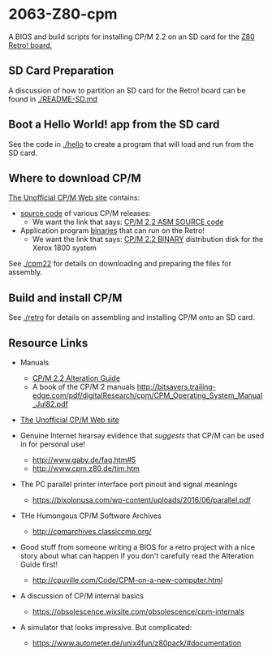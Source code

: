 # 2063-Z80-cpm

A BIOS and build scripts for installing CP/M 2.2 on an SD card for the [Z80 Retro! board.
](https://github.com/johnwinans/2063-Z80)

## SD Card Preparation

A discussion of how to partition an SD card for the Retro! board can be found in [./README-SD.md](./README-SD.md)

## Boot a Hello World! app from the SD card

See the code in [./hello](./hello) to create a program that will load and run from the SD card.

## Where to download CP/M 

[The Unofficial CP/M Web site](http://www.cpm.z80.de/) contains:
- [source code](http://www.cpm.z80.de/source.html) of various CP/M releases:
  - We want the link that says: [CP/M 2,2 ASM SOURCE code](http://www.cpm.z80.de/download/cpm2-asm.zip)
- Application program [binaries](http://www.cpm.z80.de/binary.html) that can run on the Retro!
  - We want the link that says: [CP/M 2.2 BINARY](http://www.cpm.z80.de/download/cpm22-b.zip) distribution disk for the Xerox 1800 system

See [./cpm22](./cpm22) for details on downloading and preparing the files for assembly.

## Build and install CP/M

See [./retro](./retro) for details on assembling and installing CP/M onto an SD card.

## Resource Links

- Manuals
  - [CP/M 2.2 Alteration Guide](http://bitsavers.trailing-edge.com/pdf/digitalResearch/cpm/2.2/CPM_2.2_Alteration_Guide_1979.pdf)
  - A book of the CP/M 2 manuals http://bitsavers.trailing-edge.com/pdf/digitalResearch/cpm/CPM_Operating_System_Manual_Jul82.pdf

- [The Unofficial CP/M Web site](http://www.cpm.z80.de/index.html)
- Genuine Internet hearsay evidence that *suggests* that CP/M can be used in for personal use! 
  - http://www.gaby.de/faq.htm#5
  - http://www.cpm.z80.de/tim.htm
- The PC parallel printer interface port pinout and signal meanings
  - https://bixolonusa.com/wp-content/uploads/2016/06/parallel.pdf
- THe Humongous CP/M Software Archives
  - http://cpmarchives.classiccmp.org/
- Good stuff from someone writing a BIOS for a retro project with a nice story about what can happen if you don't carefully read the Alteration Guide first!
  - http://cpuville.com/Code/CPM-on-a-new-computer.html
- A discussion of CP/M internal basics
  - https://obsolescence.wixsite.com/obsolescence/cpm-internals
- A simulator that looks impressive. But complicated:
  - https://www.autometer.de/unix4fun/z80pack/#documentation

